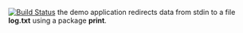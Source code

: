 [![Build Status](https://travis-ci.org/Polly-99/lab10.svg?branch=master)](https://travis-ci.org/Polly-99/lab10)
the demo application redirects data from stdin to a file **log.txt** using a package **print**.

